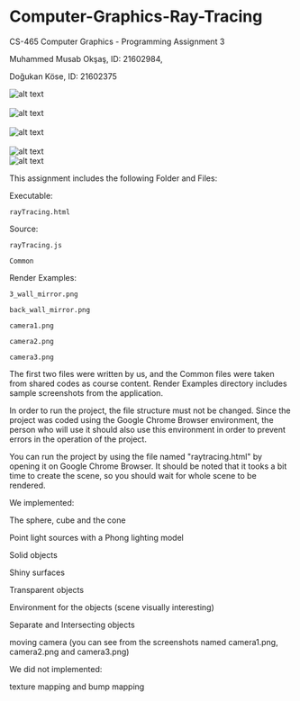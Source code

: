 # Computer-Graphics-Ray-Tracing

CS-465 Computer Graphics - Programming Assignment 3

Muhammed Musab Okşaş, ID: 21602984,

Doğukan Köse, ID: 21602375

![alt text](https://github.com/kandogu/Computer-Graphics-Ray-Tracing/Render%20Examples/3_wall_mirror.png?raw=true)
<br>
<br>
![alt text](https://github.com/kandogu/Computer-Graphics-Ray-Tracing/Render%20Examples/back_wall_mirror.png?raw=true)
<br>
<br>
![alt text](https://github.com/kandogu/Computer-Graphics-Ray-Tracing/Render%20Examples/camera1.png?raw=true)
<br>
<br>
![alt text](https://github.com/kandogu/Computer-Graphics-Ray-Tracing/Render%20Examples/camera2.png?raw=true)
<br>
![alt text](https://github.com/kandogu/Computer-Graphics-Ray-Tracing/Render%20Examples/camera3.png?raw=true)
<br>


This assignment includes the following Folder and Files:

Executable:

	rayTracing.html

Source:

	rayTracing.js

	Common

Render Examples:

	3_wall_mirror.png

	back_wall_mirror.png

	camera1.png

	camera2.png

	camera3.png
	
The first two files were written by us, and the Common files were taken from shared codes as course content. Render Examples directory
includes sample screenshots from the application.


In order to run the project, the file structure must not be changed. Since the project was coded using the Google Chrome Browser environment,
the person who will use it should also use this environment in order to prevent errors in the operation of the project. 


You can run the project by using the file named "raytracing.html" by opening it on Google Chrome Browser. It should be noted that it tooks a bit
time to create the scene, so you should wait for whole scene to be rendered. 


We implemented:

The sphere, cube and the cone

Point light sources with a Phong lighting model

Solid objects

Shiny surfaces

Transparent objects

Environment for the objects (scene visually interesting)

Separate and Intersecting objects

moving camera (you can see from the screenshots named camera1.png, camera2.png and camera3.png) 

We did not implemented: 

texture mapping and bump mapping
